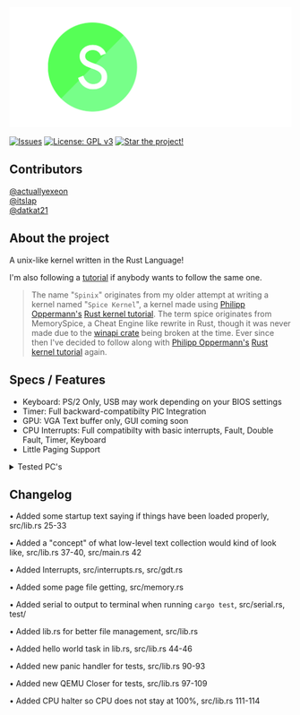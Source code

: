 ![Spinix Image](./images/spinix-banner-hq.png)

[![Issues](https://img.shields.io/github/issues/limeyteam/spinix?color=yellow)](https://github.com/limeyteam/spinix/issues) [![License: GPL v3](https://img.shields.io/github/license/limeyteam/spinix?color=green)](https://github.com/limeyteam/spinix/blob/master/LICENSE) [![Star the project!](https://img.shields.io/github/stars/limeyteam/spinix)](https://github.com/limeyteam/spinix/blob/master/LICENSE) 

## Contributors
[@actuallyexeon](https://github.com/actuallyexeon) <br>
[@itslap](https://github.com/itslap)
<br>
[@datkat21](https://github.com/datkat21)


## About the project
A unix-like kernel written in the Rust Language!

I'm also following a [tutorial](https://os.phil-opp.com/) if anybody wants to follow the same one.

>The name "`Spinix`" originates from my older attempt at writing a kernel named "`Spice Kernel`", a kernel made using [Philipp Oppermann's](https://github.com/phil-opp) [Rust kernel tutorial](https://os.phil-opp.com/). The term spice originates from MemorySpice, a Cheat Engine like rewrite in Rust, though it was never made due to the [winapi crate](https://crates.io/crates/winapi) being broken at the time. Ever since then I've decided to follow along with [Philipp Oppermann's](https://github.com/phil-opp) [Rust kernel tutorial](https://os.phil-opp.com/) again.

## Specs / Features

- Keyboard: PS/2 Only, USB may work depending on your BIOS settings
- Timer: Full backward-compatibilty PIC Integration
- GPU: VGA Text buffer only, GUI coming soon
- CPU Interrupts: Full compatibilty with basic interrupts, Fault, Double Fault, Timer, Keyboard
- Little Paging Support

<details>
  <summary>Tested PC's</summary>
  
  Alienware Alpha (by [@datkat21](https://github.com/datkat21)): <br>
  Computer model: Alienware Alpha<br>
  Processor:<br>
      4th Generation Intel Dual Core i3<br>
      4th Generation Intel Quad Core i5 ✓<br>
      4th Generation Intel Quad Core i7 <br>
  Chipset: Intel H81<br>
  DMI speed: 5.0 GT/s<br>
  Processor data width: 64 bits<br>
  GPU: <br>


  HP Pavillion (by @actuallyexeon): <br>
  Computer model: dm1<br>
  Processor: AMD Dual-Core Processor E-350<br>
  GPU: Radeon HD 6310 M Graphics, up to 1460 MB total graphics memory<br>
  Memory: 3 GB DDR3 System Memory (2 DIMM)<br>
  Memory Max: 8 GB<br>
  For more info [click here](https://support.hp.com/us-en/document/c02830923/)<br>


  Custom Build (by @actuallyexeon): <br>
  Processor: AMD Ryzen 7 2700X 8-core<br>
  GPU: Nvidia GTX 1060, 6gb of VRAM<br>
  Memory: 16GB of DDR4 Ram<br>
  <br>
  
</details>

## Changelog
• Added some startup text saying if things have been loaded properly, src/lib.rs 25-33

• Added a "concept" of what low-level text collection would kind of look like, src/lib.rs 37-40, src/main.rs 42

• Added Interrupts, src/interrupts.rs, src/gdt.rs

• Added some page file getting, src/memory.rs

• Added serial to output to terminal when running 
``cargo test``, src/serial.rs, test/

• Added lib.rs for better file management, src/lib.rs 

• Added hello world task in lib.rs, src/lib.rs 44-46

• Added new panic handler for tests, src/lib.rs 90-93

• Added new QEMU Closer for tests, src/lib.rs 97-109

• Added CPU halter so CPU does not stay at 100%, src/lib.rs 111-114